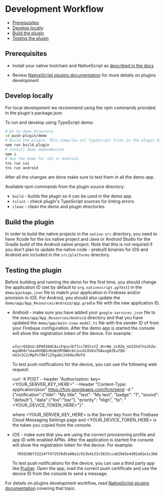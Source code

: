 # Development Workflow

<!-- TOC depthFrom:2 -->

- [Prerequisites](#prerequisites)
- [Develop locally](#develop-locally)
- [Build the plugin](#build-the-plugin)
- [Testing the plugin](#testing-the-plugin)

<!-- /TOC -->

## Prerequisites

- Install your native toolchain and NativeScript as [described in the docs](https://docs.nativescript.org/start/quick-setup)

- Review [NativeScript plugins documentation](https://docs.nativescript.org/plugins/plugins) for more details on plugins development

## Develop locally

For local development we recommend using the npm commands provided in the plugin's package.json

To run and develop using TypeScript demo:

```bash
# Go to demo directory
cd push-plugin/demo
# Build the plugin. This compiles all TypeScript files in the plugin directory, which is referenced in the demo's package.json
npm run build.plugin
# Install demo dependencies
npm i
# Run the demo for iOS or Android.
tns run ios
tns run android
```

After all the changes are done make sure to test them in all the demo app.

Available npm commands from the plugin source directory:

- `build` - builds the plugin so it can be used in the demo app.
- `tslint` - check plugin's TypeScript sources for linting errors.
- `clean` - clean the demo and plugin directories.

## Build the plugin

In order to build the native projects in the `native-src` directory, you need to have Xcode for the ios native project and Java or Android Studio for the Gradle build of the Android native project. Note that this is not required if you don't plan to update the native code - prebuilt binaries for iOS and Android are included in the `src/platforms` directory.

## Testing the plugin

Before building and running the demo for the first time, you should change the application ID (set by default to `org.nativescript.ppTest`) in the `demo/package.json` file to match your application in Firebase and/or provision in iOS. For Android, you should also update the `demo/app/App_Resources/Android/app.gradle` file with the new application ID.

- Android - make sure you have added your `google-services.json` file to the `demo/app/App_Resources/Android` directory and that you have updated the `demo/app/main-view-model.ts` file with the sender ID of from your Firebase configuration. After the demo app is started the console will show the registration token of the device. For example:

        w7ycrQS0sU:APA91bHCAxiFqonJb77cc785txYZ_0nrWe_sLRZm_nG32h4lhaJhZw-mquBh0rlmaoRVQBhnRsWiMTOWOcbCzuvGCOVKo7UAxog8JEufQO-nOJo3C2cMpPsT9RfiZVgaDc2tK9ezRUf9

    To test push notifications for the device, you can use the following web request:

    curl -X POST --header "Authorization: key=<YOUR_SERVER_KEY_HERE>" --Header "Content-Type: application/json" https://fcm.googleapis.com/fcm/send -d "{\"notification\":{\"title\": \"My title\", \"text\": \"My text\", \"badge\": \"1\", \"sound\": \"default\"}, \"data\":{\"foo\":\"bar\"}, \"priority\": \"High\", \"to\": \"<YOUR_DEVICE_TOKEN_HERE>\"}"

    where <YOUR_SERVER_KEY_HERE> is the Server key from the Firebase Cloud Messaging Settings page and <YOUR_DEVICE_TOKEN_HERE> is the token you copied from the console.

- iOS - make sure that you are using the correct provisioning profile and app ID with enabled APNs. After the application is started the console will show the registration token for the device. For example:

        7058206f33224ff472976d5a80a1c913b4133c5815cca829d2e4d92a82e1c3b6

    To test push notifications for the device, you can use a third party app like [Pusher](https://github.com/noodlewerk/NWPusher). Open the app, load the correct push certificate and use the device ID from the console to send a message.

For details on plugins development workflow, read [NativeScript plugins documentation](https://docs.nativescript.org/plugins/building-plugins#step-2-set-up-a-development-workflow) covering that topic.
